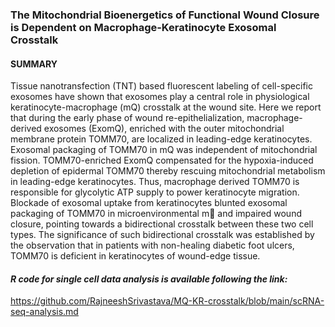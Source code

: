 ### The Mitochondrial Bioenergetics of Functional Wound Closure is Dependent on Macrophage-Keratinocyte Exosomal Crosstalk
#### SUMMARY
Tissue nanotransfection (TNT) based fluorescent labeling of cell-specific exosomes have shown that exosomes play a central role in physiological keratinocyte-macrophage (mQ) crosstalk at the wound site. Here we report that during the early phase of wound re-epithelialization, macrophage-derived exosomes (ExomQ), enriched with the outer mitochondrial membrane protein TOMM70, are localized in leading-edge keratinocytes. Exosomal packaging of TOMM70 in mQ was independent of mitochondrial fission. TOMM70-enriched ExomQ compensated for the hypoxia-induced depletion of epidermal TOMM70 thereby rescuing mitochondrial metabolism in leading-edge keratinocytes. Thus, macrophage derived TOMM70 is responsible for glycolytic ATP supply to power keratinocyte migration. Blockade of exosomal uptake from keratinocytes blunted exosomal packaging of TOMM70 in microenvironmental m and impaired wound closure, pointing towards a bidirectional crosstalk between these two cell types.  The significance of such bidirectional crosstalk was established by the observation that in patients with non-healing diabetic foot ulcers, TOMM70 is deficient in keratinocytes of wound-edge tissue.

#### *R code for single cell data analysis is available following the link:*

https://github.com/RajneeshSrivastava/MQ-KR-crosstalk/blob/main/scRNA-seq-analysis.md
